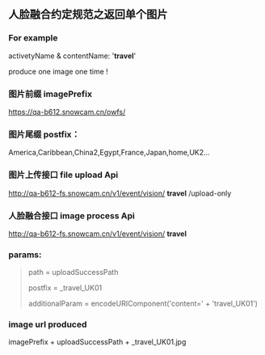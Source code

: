 ## 人脸融合约定规范之返回单个图片

### For example

activetyName & contentName: '**travel**'

produce one image one time !



### 图片前缀 imagePrefix
https://qa-b612.snowcam.cn/owfs/   

###
### 图片尾缀 postfix：
America,Caribbean,China2,Egypt,France,Japan,home,UK2...

###
### 图片上传接口 file upload Api
http://qa-b612-fs.snowcam.cn/v1/event/vision/ **travel** /upload-only

### 人脸融合接口 image process Api
http://qa-b612-fs.snowcam.cn/v1/event/vision/ **travel**

### params:

> path = uploadSuccessPath
>
> postfix = _travel_UK01
>
> additionalParam = encodeURIComponent('content=' + 'travel_UK01')

### image url produced

imagePrefix + uploadSuccessPath + _travel_UK01.jpg
